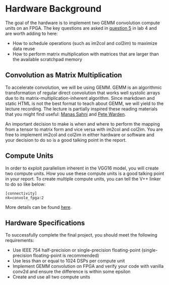 # Hardware Background

The goal of the hardware is to implement two GEMM convolution compute units on an FPGA. The key questions are asked in [question 5](../../lab4/docs/q5.md) in lab 4 and are worth adding to here:

* How to schedule operations (such as im2col and col2im) to maximize data reuse
* How to perform matrix multiplication with matrices that are larger than the available scratchpad memory

## Convolution as Matrix Multiplication

To accelerate convolution, we will be using GEMM. GEMM is an algorithmic transformation of regular direct convolution that works well systolic arrays due to its matrix-multiplication-inherent algorithm. Since markdown and static HTML is not the best format to teach about GEMM, we will yield to the lecture recording. The lecture is partially inspired these reading materials that you might find useful: [Manas Sahni](https://sahnimanas.github.io/post/anatomy-of-a-high-performance-convolution/) and [Pete Warden](https://petewarden.com/2015/04/20/why-gemm-is-at-the-heart-of-deep-learning/).

An important decision to make is when and where to perform the mapping from a tensor to matrix form and vice versa with im2col and col2im. You are free to implement im2col and col2im in either hardware or software and your decision to do so is a good talking point in the report.

## Compute Units

In order to exploit parallelism inherent in the VGG16 model, you will create two compute units. How you use these compute units is a good talking point in your report. To create multiple compute units, you can tell the V++ linker to do so like below:

```
[connectivity]
nk=convole_fpga:2
```

More details can be found [here](https://github.com/Xilinx/Vitis-Tutorials/blob/master/Hardware_Accelerators/Design_Tutorials/01-convolution-tutorial/multi-CU.md).

## Hardware Specifications

To successfully complete the final project, you should meet the following requirements:

* Use IEEE 754 half-precision or single-precision floating-point (single-precision floating-point is recommended)
* Use less than or equal to 1024 DSPs per compute unit
* Implement GEMM convolution on FPGA and verify your code with vanilla conv2d and ensure the difference is within some epsilon
* Create and use all two compute units
